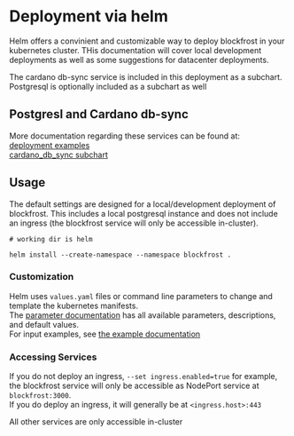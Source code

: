 # Deployment via helm

Helm offers a convinient and customizable way to deploy blockfrost in your kubernetes cluster. THis documentation will cover local development deployments as well as some suggestions for datacenter deployments.

The cardano db-sync service is included in this deployment as a subchart. Postgresql is optionally included as a subchart as well

## Postgresl and Cardano db-sync

More documentation regarding these services can be found at: <br>
[deployment examples](./docs/examples) <br>
[cardano_db_sync subchart](./charts/cardano_db_sync/README.md) <br>


## Usage

The default settings are designed for a local/development deployment of blockfrost. This includes a local postgresql instance and does not include an ingress (the blockfrost service will only be accessible in-cluster). <br>
```
# working dir is helm

helm install --create-namespace --namespace blockfrost .
```

### Customization

Helm uses `values.yaml` files or command line parameters to change and template the kubernetes manifests. <br>
The [parameter documentation](./docs/parameters.md) has all available parameters, descriptions, and default values. <br>
For input examples, see [the example documentation](./docs/examples)


### Accessing Services

If you do not deploy an ingress, `--set ingress.enabled=true` for example, the blockfrost service will only be accessible as NodePort service at `blockfrost:3000`. <br>
If you do deploy an ingress, it will generally be at `<ingress.host>:443`

All other services are only accessible in-cluster

